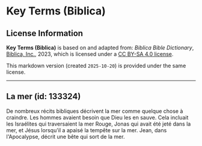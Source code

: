 # Key Terms (Biblica)

## License Information

**Key Terms (Biblica)** is based on and adapted from: _Biblica Bible Dictionary_, [Biblica, Inc.](https://www.biblica.com/), 2023, which is licensed under a [CC BY-SA 4.0 license](https://creativecommons.org/licenses/by-sa/4.0/legalcode.en).

This markdown version (created `2025-10-20`) is provided under the same license.



--------------------------------

## La mer (id: 133324)

De nombreux récits bibliques décrivent la mer comme quelque chose à craindre. Les hommes avaient besoin que Dieu les en sauve. Cela incluait les Israélites qui traversaient la mer Rouge, Jonas qui avait été jeté dans la mer, et Jésus lorsqu'il a apaisé la tempête sur la mer. Jean, dans l'Apocalypse, décrit une bête qui sort de la mer.


